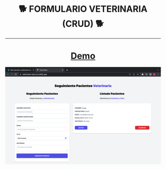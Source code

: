 <h1 align="center"> 🐕 FORMULARIO VETERINARIA (CRUD) 🐕 </h1>
<hr />

<h1 align="center"><a href="#">Demo</a></h1>

![Fondo-Portada-Proyecto](https://github.com/Brian-David-01/CITAS-REACT-VITE/blob/main/Imagen%20de%20proyecto.png)
